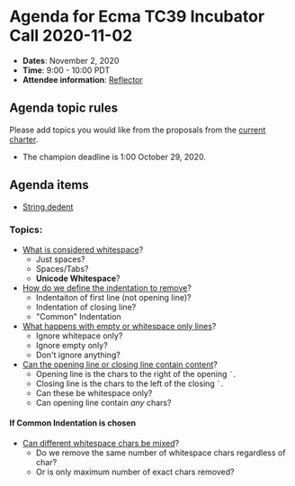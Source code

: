 # Agenda for Ecma TC39 Incubator Call 2020-11-02

- **Dates**: November 2, 2020
- **Time**: 9:00 - 10:00 PDT
- **Attendee information**: [Reflector](https://github.com/tc39/Reflector/issues/336)

## Agenda topic rules

Please add topics you would like from the proposals from the [current charter](https://github.com/tc39/incubator-agendas/issues/11).

- The champion deadline is 1:00 October 29, 2020.

## Agenda items

- [String.dedent](https://github.com/mmkal/proposal-multi-backtick-templates)

### Topics:

- [What is considered whitespace](https://github.com/tc39/proposal-string-dedent/issues/15)?
  - Just spaces?
  - Spaces/Tabs?
  - **Unicode Whitespace**?
- [How do we define the indentation to remove](https://github.com/tc39/proposal-string-dedent/issues/13)?
  - Indentaiton of first line (not opening line)?
  - Indentation of closing line?
  - "Common" Indentation
- [What happens with empty or whitespace only lines](https://github.com/tc39/proposal-string-dedent/issues/23)?
  - Ignore whitepace only?
  - Ignore empty only?
  - Don't ignore anything?
- [Can the opening line or closing line contain content](https://github.com/tc39/proposal-string-dedent/issues/17)?
  - Opening line is the chars to the right of the opening ``` ` ```.
  - Closing line is the chars to the left of the closing ``` ` ```.
  - Can these be whitespace only?
  - Can opening line contain _any_ chars?

#### If Common Indentation is chosen

- [Can different whitespace chars be mixed](https://github.com/tc39/proposal-string-dedent/issues/16)?
  - Do we remove the same number of whitespace chars regardless of char?
  - Or is only maximum number of exact chars removed?
